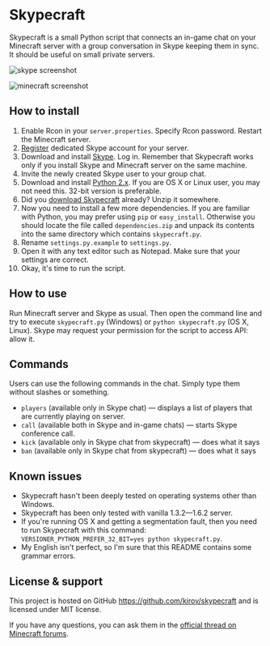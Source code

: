 Skypecraft
==========

Skypecraft is a small Python script that connects an in-game chat on your Minecraft server with a group conversation in Skype keeping them in sync. It should be useful on small private servers.

![skype screenshot](https://raw.github.com/wiki/kirov/skypecraft/screenshots/skype.png)

![minecraft screenshot](https://raw.github.com/wiki/kirov/skypecraft/screenshots/minecraft.jpg)

How to install
--------------

1. Enable Rcon in your `server.properties`. Specify Rcon password. Restart the Minecraft server.
2. [Register](http://www.skype.com/go/join) dedicated Skype account for your server.
3. Download and install [Skype](http://www.skype.com/intl/en/get-skype/on-your-computer/). Log in. Remember that Skypecraft works only if you install Skype and Minecraft server on the same machine.
4. Invite the newly created Skype user to your group chat.
5. Download and install [Python 2.x](http://python.org/download/). If you are OS X or Linux user, you may not need this. 32-bit version is preferable.
6. Did you [download Skypecraft](https://github.com/TheGeekyGuy101/skypecraft-bukkit/releases) already? Unzip it somewhere.
7. Now you need to install a few more dependencies. If you are familiar with Python, you may prefer using `pip` or `easy_install`. Otherwise you should locate the file called `dependencies.zip` and unpack its contents into the same directory which contains `skypecraft.py`.
8. Rename `settings.py.example` to `settings.py`.
9. Open it with any text editor such as Notepad. Make sure that your settings are correct.
10. Okay, it's time to run the script.

How to use
----------

Run Minecraft server and Skype as usual. Then open the command line and try to execute `skypecraft.py` (Windows) or `python skypecraft.py` (OS X, Linux). Skype may request your permission for the script to access API: allow it.


Commands
--------

Users can use the following commands in the chat. Simply type them without slashes or something.

* `players` (available only in Skype chat) — displays a list of players that are currently playing on server.
* `call` (available both in Skype and in-game chats) — starts Skype conference call.
* `kick` (available only in Skype chat from skypecraft) — does what it says
* `ban` (available only in Skype chat from skypecraft) — does what it says


Known issues
------------

* Skypecraft hasn't been deeply tested on operating systems other than Windows.
* Skypecraft has been only tested with vanilla 1.3.2—1.6.2 server.
* If you're running OS X and getting a segmentation fault, then you need to run Skypecraft with this command: `VERSIONER_PYTHON_PREFER_32_BIT=yes python skypecraft.py`.
* My English isn't perfect, so I'm sure that this README contains some grammar errors.

License & support
-----------------

This project is hosted on GitHub https://github.com/kirov/skypecraft and is licensed under MIT license.

If you have any questions, you can ask them in the [official thread on Minecraft forums](http://www.minecraftforum.net/topic/1493588-software-skypecraft-01/).
